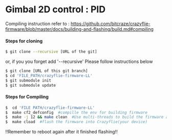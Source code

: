 # Gimbal 2D control : PID
Compiling instruction refer to : https://github.com/bitcraze/crazyflie-firmware/blob/master/docs/building-and-flashing/build.md#compiling

#### Steps for cloning

```bash
$ git clone --recursive [URL of the git]
```

or, if you you forget add '--recursive'
Please follow instructions below

```bash
$ git clone [URL of this git branch]
$ cd 'FILE_PATH/crazyflie-firmware-LL'
$ git submodule init
$ git submodule update
```

#### Steps for Compiling
```bash
$  cd 'FILE PATH/crazyflie-firmware-LL'
$  make cf2_defconfig  #compille the env for building firmware
$  make -j 12 && make clean  #Use multi-threads to build the firmware and clean redundant files afterwards
$  make cload  #flash the firmware into Crazyflie(your device)
```

!!Remember to reboot again after it finished flashing!!

